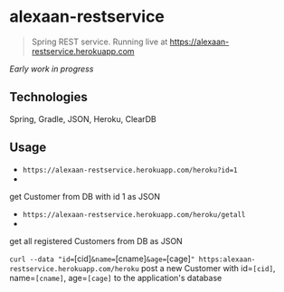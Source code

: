 # alexaan-restservice
 
> Spring REST service. Running live at https://alexaan-restservice.herokuapp.com

*Early work in progress*


## Technologies

Spring, Gradle, JSON, Heroku, ClearDB



## Usage

- `https://alexaan-restservice.herokuapp.com/heroku?id=1`
- 
get Customer from DB with id 1 as JSON

- `https://alexaan-restservice.herokuapp.com/heroku/getall`
- 
get all registered Customers from DB as JSON

`curl --data "id=`[cid]`&name=`[cname]`&age=`[cage]`" https:alexaan-restservice.herokuapp.com/heroku`
post a new Customer with id=`[cid]`, name=`[cname]`, age=`[cage]` to the application's database
